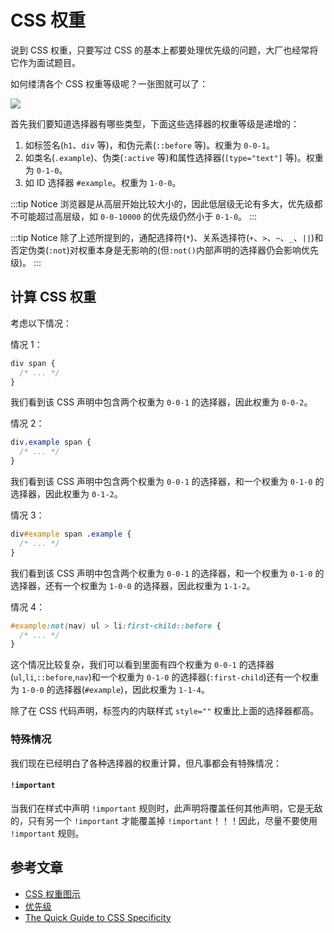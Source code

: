 # CSS 权重

说到 CSS 权重，只要写过 CSS 的基本上都要处理优先级的问题，大厂也经常将它作为面试题目。

如何缕清各个 CSS 权重等级呢？一张图就可以了：

![](http://picstore.lliiooiill.cn/1626913698%281%29.jpg)

首先我们要知道选择器有哪些类型，下面这些选择器的权重等级是递增的：

1. 如标签名(`h1`、`div` 等)，和伪元素(`::before` 等)。权重为 `0-0-1`。
2. 如类名(`.example`)、伪类(`:active` 等)和属性选择器(`[type="text"]` 等)。权重为 `0-1-0`。
3. 如 ID 选择器 `#example`。权重为 `1-0-0`。

:::tip Notice
浏览器是从高层开始比较大小的，因此低层级无论有多大，优先级都不可能超过高层级，如 `0-0-10000` 的优先级仍然小于 `0-1-0`。
:::

:::tip Notice
除了上述所提到的，通配选择符(`*`)、关系选择符(`+`、`>`、`~`、`_`、`||`)和否定伪类(`:not`)对权重本身是无影响的(但`:not()`内部声明的选择器仍会影响优先级)。
:::

## 计算 CSS 权重

考虑以下情况：

情况 1：

```css
div span {
  /* ... */
}
```

我们看到该 CSS 声明中包含两个权重为 `0-0-1` 的选择器，因此权重为 `0-0-2`。

情况 2：

```css
div.example span {
  /* ... */
}
```

我们看到该 CSS 声明中包含两个权重为 `0-0-1` 的选择器，和一个权重为 `0-1-0` 的选择器，因此权重为 `0-1-2`。

情况 3：

```css
div#example span .example {
  /* ... */
}
```

我们看到该 CSS 声明中包含两个权重为 `0-0-1` 的选择器，和一个权重为 `0-1-0` 的选择器，还有一个权重为 `1-0-0` 的选择器，因此权重为 `1-1-2`。

情况 4：

```css
#example:not(nav) ul > li:first-child::before {
  /* ... */
}
```

这个情况比较复杂，我们可以看到里面有四个权重为 `0-0-1` 的选择器(`ul`,`li`,`::before`,`nav`)和一个权重为 `0-1-0` 的选择器(`:first-child`)还有一个权重为 `1-0-0` 的选择器(`#example`)，因此权重为 `1-1-4`。

除了在 CSS 代码声明，标签内的内联样式 `style=""` 权重比上面的选择器都高。

### 特殊情况

我们现在已经明白了各种选择器的权重计算，但凡事都会有特殊情况：

#### `!important`

当我们在样式中声明 `!important` 规则时，此声明将覆盖任何其他声明，它是无敌的，只有另一个 `!important` 才能覆盖掉 `!important`！！！因此，尽量不要使用 `!important` 规则。

## 参考文章

- [CSS 权重图示](https://specifishity.com/)
- [优先级](https://developer.mozilla.org/zh-CN/docs/Web/CSS/Specificity)
- [The Quick Guide to CSS Specificity](https://slicejack.com/quick-guide-to-css-specificity/#:~:text=Calculating%20CSS%20Specificity%20%20%20%20Selector%20,%E2%80%93%200%2C0%20...%20%2011%20more%20rows%20)
